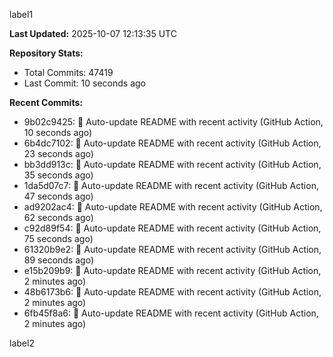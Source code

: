 
label1 
<!-- ACTIVITY_START -->
**Last Updated:** 2025-10-07 12:13:35 UTC

**Repository Stats:**
- Total Commits: 47419
- Last Commit: 10 seconds ago

**Recent Commits:**
- 9b02c9425: 🤖 Auto-update README with recent activity (GitHub Action, 10 seconds ago)
- 6b4dc7102: 🤖 Auto-update README with recent activity (GitHub Action, 23 seconds ago)
- bb3dd913c: 🤖 Auto-update README with recent activity (GitHub Action, 35 seconds ago)
- 1da5d07c7: 🤖 Auto-update README with recent activity (GitHub Action, 47 seconds ago)
- ad9202ac4: 🤖 Auto-update README with recent activity (GitHub Action, 62 seconds ago)
- c92d89f54: 🤖 Auto-update README with recent activity (GitHub Action, 75 seconds ago)
- 61320b9e2: 🤖 Auto-update README with recent activity (GitHub Action, 89 seconds ago)
- e15b209b9: 🤖 Auto-update README with recent activity (GitHub Action, 2 minutes ago)
- 48b6173b6: 🤖 Auto-update README with recent activity (GitHub Action, 2 minutes ago)
- 6fb45f8a6: 🤖 Auto-update README with recent activity (GitHub Action, 2 minutes ago)
<!-- ACTIVITY_END -->

label2
